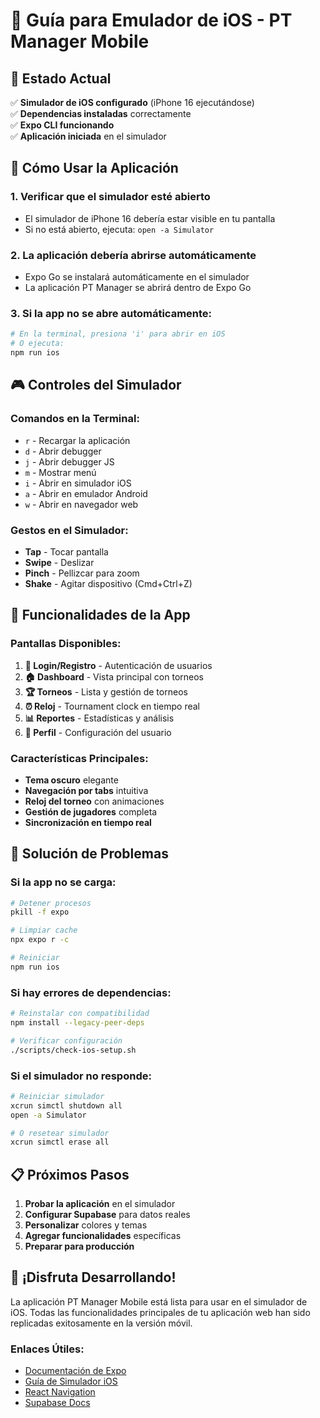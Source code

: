 # 📱 Guía para Emulador de iOS - PT Manager Mobile

## 🎯 Estado Actual

✅ **Simulador de iOS configurado** (iPhone 16 ejecutándose)  
✅ **Dependencias instaladas** correctamente  
✅ **Expo CLI funcionando**  
✅ **Aplicación iniciada** en el simulador  

## 🚀 Cómo Usar la Aplicación

### 1. **Verificar que el simulador esté abierto**
- El simulador de iPhone 16 debería estar visible en tu pantalla
- Si no está abierto, ejecuta: `open -a Simulator`

### 2. **La aplicación debería abrirse automáticamente**
- Expo Go se instalará automáticamente en el simulador
- La aplicación PT Manager se abrirá dentro de Expo Go

### 3. **Si la app no se abre automáticamente:**
```bash
# En la terminal, presiona 'i' para abrir en iOS
# O ejecuta:
npm run ios
```

## 🎮 Controles del Simulador

### **Comandos en la Terminal:**
- `r` - Recargar la aplicación
- `d` - Abrir debugger
- `j` - Abrir debugger JS
- `m` - Mostrar menú
- `i` - Abrir en simulador iOS
- `a` - Abrir en emulador Android
- `w` - Abrir en navegador web

### **Gestos en el Simulador:**
- **Tap** - Tocar pantalla
- **Swipe** - Deslizar
- **Pinch** - Pellizcar para zoom
- **Shake** - Agitar dispositivo (Cmd+Ctrl+Z)

## 📱 Funcionalidades de la App

### **Pantallas Disponibles:**
1. **🔐 Login/Registro** - Autenticación de usuarios
2. **🏠 Dashboard** - Vista principal con torneos
3. **🏆 Torneos** - Lista y gestión de torneos
4. **⏰ Reloj** - Tournament clock en tiempo real
5. **📊 Reportes** - Estadísticas y análisis
6. **👤 Perfil** - Configuración del usuario

### **Características Principales:**
- **Tema oscuro** elegante
- **Navegación por tabs** intuitiva
- **Reloj del torneo** con animaciones
- **Gestión de jugadores** completa
- **Sincronización en tiempo real**

## 🔧 Solución de Problemas

### **Si la app no se carga:**
```bash
# Detener procesos
pkill -f expo

# Limpiar cache
npx expo r -c

# Reiniciar
npm run ios
```

### **Si hay errores de dependencias:**
```bash
# Reinstalar con compatibilidad
npm install --legacy-peer-deps

# Verificar configuración
./scripts/check-ios-setup.sh
```

### **Si el simulador no responde:**
```bash
# Reiniciar simulador
xcrun simctl shutdown all
open -a Simulator

# O resetear simulador
xcrun simctl erase all
```

## 📋 Próximos Pasos

1. **Probar la aplicación** en el simulador
2. **Configurar Supabase** para datos reales
3. **Personalizar** colores y temas
4. **Agregar funcionalidades** específicas
5. **Preparar para producción**

## 🎉 ¡Disfruta Desarrollando!

La aplicación PT Manager Mobile está lista para usar en el simulador de iOS. Todas las funcionalidades principales de tu aplicación web han sido replicadas exitosamente en la versión móvil.

### **Enlaces Útiles:**
- [Documentación de Expo](https://docs.expo.dev/)
- [Guía de Simulador iOS](https://docs.expo.dev/workflow/ios-simulator/)
- [React Navigation](https://reactnavigation.org/)
- [Supabase Docs](https://supabase.com/docs)

